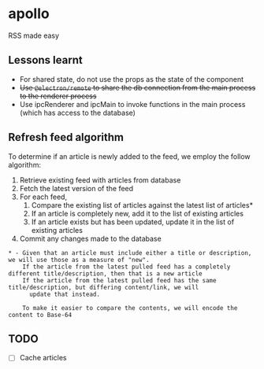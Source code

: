 # apollo
RSS made easy

## Lessons learnt

- For shared state, do not use the props as the state of the component
- ~~Use `@electron/remote` to share the db connection from the main process to the renderer process~~
- Use ipcRenderer and ipcMain to invoke functions in the main process (which has access to the database)

## Refresh feed algorithm

To determine if an article is newly added to the feed, we employ the follow algorithm:

1. Retrieve existing feed with articles from database
2. Fetch the latest version of the feed
3. For each feed,
   1. Compare the existing list of articles against the latest list of articles*
   2. If an article is completely new, add it to the list of existing articles
   3. If an article exists but has been updated, update it in the list of existing articles
4. Commit any changes made to the database

```
* - Given that an article must include either a title or description, we will use those as a measure of "new".
    If the article from the latest pulled feed has a completely different title/description, then that is a new article
    If the article from the latest pulled feed has the same title/description, but differing content/link, we will 
      update that instead.

    To make it easier to compare the contents, we will encode the content to Base-64
```

## TODO

- [ ] Cache articles